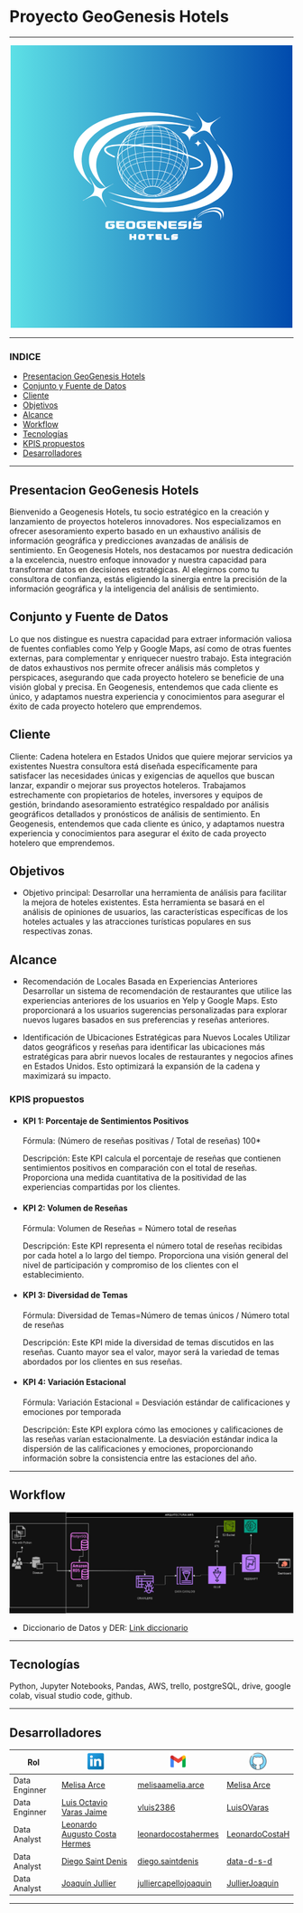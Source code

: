 # Proyecto GeoGenesis Hotels
---
<p align=center><img src=img/Geogenesis.png><p>

---
### INDICE

- [Presentacion GeoGenesis Hotels](#presentacion-geogenesis-hotels)
- [Conjunto y Fuente de Datos](#conjunto-y-fuente-de-datos)
- [Cliente](#cliente)
- [Objetivos](#objetivos)
- [Alcance](#alcance)
- [Workflow](#workflow)
- [Tecnologías](#tecnologías)
- [KPIS propuestos](#kpis-propuestos)
- [Desarrolladores](#desarrolladores)

---

## Presentacion GeoGenesis Hotels

Bienvenido a Geogenesis Hotels, tu socio estratégico en la creación y lanzamiento de proyectos hoteleros innovadores. Nos especializamos en ofrecer asesoramiento experto basado en un exhaustivo análisis de información geográfica y predicciones avanzadas de análisis de sentimiento.
En Geogenesis Hotels, nos destacamos por nuestra dedicación a la excelencia, nuestro enfoque innovador y nuestra capacidad para transformar datos en decisiones estratégicas. Al elegirnos como tu consultora de confianza, estás eligiendo la sinergia entre la precisión de la información geográfica y la inteligencia del análisis de sentimiento.

## Conjunto y Fuente de Datos

Lo que nos distingue es nuestra capacidad para extraer información valiosa de fuentes confiables como Yelp y Google Maps, así como de otras fuentes externas, para complementar y enriquecer nuestro trabajo. Esta integración de datos exhaustivos nos permite ofrecer análisis más completos y perspicaces, asegurando que cada proyecto hotelero se beneficie de una visión global y precisa. En Geogenesis, entendemos que cada cliente es único, y adaptamos nuestra experiencia y conocimientos para asegurar el éxito de cada proyecto hotelero que emprendemos.

## Cliente


Cliente: 
Cadena hotelera en Estados Unidos que quiere mejorar servicios ya existentes
Nuestra consultora está diseñada específicamente para satisfacer las necesidades únicas y exigencias de aquellos que buscan lanzar, expandir o mejorar sus proyectos hoteleros. Trabajamos estrechamente con propietarios de hoteles, inversores y equipos de gestión, brindando asesoramiento estratégico respaldado por análisis geográficos detallados y pronósticos de análisis de sentimiento. En Geogenesis, entendemos que cada cliente es único, y adaptamos nuestra experiencia y conocimientos para asegurar el éxito de cada proyecto hotelero que emprendemos.

## Objetivos

- Objetivo principal: Desarrollar una herramienta de análisis para facilitar la mejora de hoteles existentes. Esta herramienta se basará en el análisis de opiniones de usuarios, las características específicas de los hoteles actuales y las atracciones turísticas populares en sus respectivas zonas.

## Alcance 

- Recomendación de Locales Basada en Experiencias Anteriores
Desarrollar un sistema de recomendación de restaurantes que utilice las experiencias anteriores de los usuarios en Yelp y Google Maps. Esto proporcionará a los usuarios sugerencias personalizadas para explorar nuevos lugares basados en sus preferencias y reseñas anteriores.

- Identificación de Ubicaciones Estratégicas para Nuevos Locales
Utilizar datos geográficos y reseñas para identificar las ubicaciones más estratégicas para abrir nuevos locales de restaurantes y negocios afines en Estados Unidos. Esto optimizará la expansión de la cadena y maximizará su impacto.

### KPIS propuestos

- #### KPI 1: Porcentaje de Sentimientos Positivos
    Fórmula: 
        (Número de reseñas positivas / Total de reseñas) 100*

    Descripción:
        Este KPI calcula el porcentaje de reseñas que contienen sentimientos positivos en comparación con el total de reseñas. Proporciona una medida cuantitativa de la positividad de las experiencias compartidas por los clientes.

- #### KPI 2: Volumen de Reseñas
    Fórmula:
        Volumen de Reseñas = Número total de reseñas


    Descripción:
        Este KPI representa el número total de reseñas recibidas por cada hotel a lo largo del tiempo. Proporciona una visión general del nivel de participación y compromiso de los clientes con el establecimiento.

- #### KPI 3: Diversidad de Temas
    Fórmula:
        Diversidad de Temas=Número de temas únicos / Número total de reseñas

    Descripción:
        Este KPI mide la diversidad de temas discutidos en las reseñas. Cuanto mayor sea el valor, mayor será la variedad de temas abordados por los clientes en sus reseñas.

- #### KPI 4: Variación Estacional
    Fórmula:
        Variación Estacional = Desviación estándar de calificaciones y emociones por temporada

    Descripción:
        Este KPI explora cómo las emociones y calificaciones de las reseñas varían estacionalmente. La desviación estándar indica la dispersión de las calificaciones y emociones, proporcionando información sobre la consistencia entre las estaciones del año.
---

## Workflow

<p align=center><img src=img/workflow.jpeg><p>

- Diccionario de Datos y DER: [Link diccionario](https://drive.google.com/drive/folders/1kuQy_BOdoovmRketR3T8dd2RiRuLq-Rt?usp=sharing)

---

## Tecnologías

Python, Jupyter Notebooks, Pandas, AWS, trello, postgreSQL, drive, google colab, visual studio code, github.


---



## Desarrolladores


| Rol           | ![Linkedin](img/linkedin.png)                                        |![Gmail](img/gmail.png)         | ![GitHub](img/github.png)           | 
|---------------|-----------------------------                                         |--------------------------------|-------------------------------------|
| Data Enginner| [Melisa Arce](https://www.linkedin.com/in/melisaameliaarce/)          |[melisaamelia.arce](mailto:melisaamelia.arce@gmail.com) | [Melisa Arce](https://github.com/melisaameliaarce)  |
| Data Enginner| [Luis Octavio Varas Jaime](https://www.linkedin.com/in/luis-o-varas/) | [vluis2386](mailto:vluis2386@gmail.com) | [LuisOVaras](https://github.com/LuisOVaras) |
| Data Analyst| [Leonardo Augusto Costa Hermes](https://linkedin.com/in/leonardo-costa-672a3a1b9) | [leonardocostahermes](mailto:leonardocostahermes@gmail.com) | [LeonardoCostaH](https://gitHub.com/LeonardoCostaH/) |
| Data Analyst| [Diego Saint Denis](https://www.linkedin.com/in/diego-saint-denis/) | [diego.saintdenis](mailto:diego.saintdenis@gmail.com) | [data-d-s-d](https://github.com/data-d-s-d) |
| Data Analyst|  [Joaquín Jullier](https://www.linkedin.com/in/joaqu%C3%ADn-jullier-6179a4266/) |[julliercapellojoaquin](mailto:julliercapellojoaquin@gmail.com) | [JullierJoaquin](https://github.com/JullierJoaquin?tab=repositories)|
            

---

